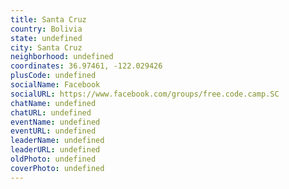 ```yaml
---
title: Santa Cruz
country: Bolivia
state: undefined
city: Santa Cruz
neighborhood: undefined
coordinates: 36.97461, -122.029426
plusCode: undefined
socialName: Facebook
socialURL: https://www.facebook.com/groups/free.code.camp.SC
chatName: undefined
chatURL: undefined
eventName: undefined
eventURL: undefined
leaderName: undefined
leaderURL: undefined
oldPhoto: undefined
coverPhoto: undefined
---
```

